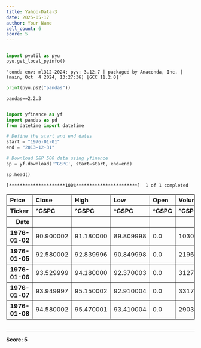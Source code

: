 ```yaml
---
title: Yahoo-Data-3
date: 2025-05-17
author: Your Name
cell_count: 6
score: 5
---
```


```python

```


```python
import pyutil as pyu
pyu.get_local_pyinfo()
```




    'conda env: ml312-2024; pyv: 3.12.7 | packaged by Anaconda, Inc. | (main, Oct  4 2024, 13:27:36) [GCC 11.2.0]'




```python
print(pyu.ps2("pandas"))
```

    pandas==2.2.3
    



```python

```


```python
import yfinance as yf
import pandas as pd
from datetime import datetime

# Define the start and end dates
start = "1976-01-01"
end = "2013-12-31"

# Download S&P 500 data using yfinance
sp = yf.download('^GSPC', start=start, end=end)

sp.head()
```

    [*********************100%***********************]  1 of 1 completed





<div>
<style scoped>
    .dataframe tbody tr th:only-of-type {
        vertical-align: middle;
    }

    .dataframe tbody tr th {
        vertical-align: top;
    }

    .dataframe thead tr th {
        text-align: left;
    }

    .dataframe thead tr:last-of-type th {
        text-align: right;
    }
</style>
<table border="1" class="dataframe">
  <thead>
    <tr>
      <th>Price</th>
      <th>Close</th>
      <th>High</th>
      <th>Low</th>
      <th>Open</th>
      <th>Volume</th>
    </tr>
    <tr>
      <th>Ticker</th>
      <th>^GSPC</th>
      <th>^GSPC</th>
      <th>^GSPC</th>
      <th>^GSPC</th>
      <th>^GSPC</th>
    </tr>
    <tr>
      <th>Date</th>
      <th></th>
      <th></th>
      <th></th>
      <th></th>
      <th></th>
    </tr>
  </thead>
  <tbody>
    <tr>
      <th>1976-01-02</th>
      <td>90.900002</td>
      <td>91.180000</td>
      <td>89.809998</td>
      <td>0.0</td>
      <td>10300000</td>
    </tr>
    <tr>
      <th>1976-01-05</th>
      <td>92.580002</td>
      <td>92.839996</td>
      <td>90.849998</td>
      <td>0.0</td>
      <td>21960000</td>
    </tr>
    <tr>
      <th>1976-01-06</th>
      <td>93.529999</td>
      <td>94.180000</td>
      <td>92.370003</td>
      <td>0.0</td>
      <td>31270000</td>
    </tr>
    <tr>
      <th>1976-01-07</th>
      <td>93.949997</td>
      <td>95.150002</td>
      <td>92.910004</td>
      <td>0.0</td>
      <td>33170000</td>
    </tr>
    <tr>
      <th>1976-01-08</th>
      <td>94.580002</td>
      <td>95.470001</td>
      <td>93.410004</td>
      <td>0.0</td>
      <td>29030000</td>
    </tr>
  </tbody>
</table>
</div>




```python

```


---
**Score: 5**